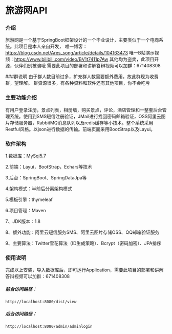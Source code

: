 # 旅游网API

### 介绍
旅游网是一个基于SpringBoot框架设计的一个毕业设计，主要类似于一个电商系统。此项目是本人亲自开发，
唯一博客：https://blog.csdn.net/Ares_song/article/details/104163473
唯一B站演示视频：https://www.bilibili.com/video/BV1t7411p7Aw
其他均为盗卖，此项目开源，伙伴们别被骗哦
需要此项目的部署和讲解答辩视频可以加群：671408308

###群说明
由于群人数目前过多，扩充群人数需要额外费用，故此群现为收费群，望理解。
群资源很多，有各种资料和软件还有其他项目，你不会吃亏

### **主要功能介绍**

有用户登录注册，景点列表，相册墙，购买景点，评论，酒店管理和一整套后台管理系统。使用到SMS短信注册验证，JMail进行找回密码邮箱验证，OSS阿里云图片存储服务器，RabbitMQ消息队列以及redis缓存等小技术。整个系统采用Restful风格。以json进行数据的传输。前端页面采用BootStrap以及Layui。

### 软件架构

1.数据库：MySql5.7

2.前端：Layui，BootStrap，Echars等技术

3.后台：SpringBoot、SpringDataJpa等

4.架构模式：半前后分离架构模式

5.模板引擎：thymeleaf

6.项目管理：Maven

7、JDK版本：1.8

8、额外功能：阿里云短信服务SMS、阿里云图片存储OSS、QQ邮箱验证服务

9、主要算法：Twitter雪花算法（ID生成策略）、Bcrypt（密码加密）、JPA排序

### 使用说明

完成以上安装，导入数据库后，即可运行Application，需要此项目的部署和讲解答辩视频可以加群：671408308

##### **前台访问路径：**

```
http://localhost:8080/dist/view
```

##### **后台访问路径：**

```
http://localhost:8080/admin/adminlogin
```





